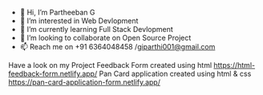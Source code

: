 - 👋 Hi, I’m Partheeban G
- 👀 I’m interested in Web Devlopment
- 🌱 I’m currently learning Full Stack Devlopment
- 💞️ I’m looking to collaborate on Open Source Project
- 📫 Reach me on +91 6364048458 /giparthi001@gmail.com

Have a look on my Project
Feedback Form created using html https://html-feedback-form.netlify.app/
Pan Card application created using html & css https://pan-card-application-form.netlify.app/
